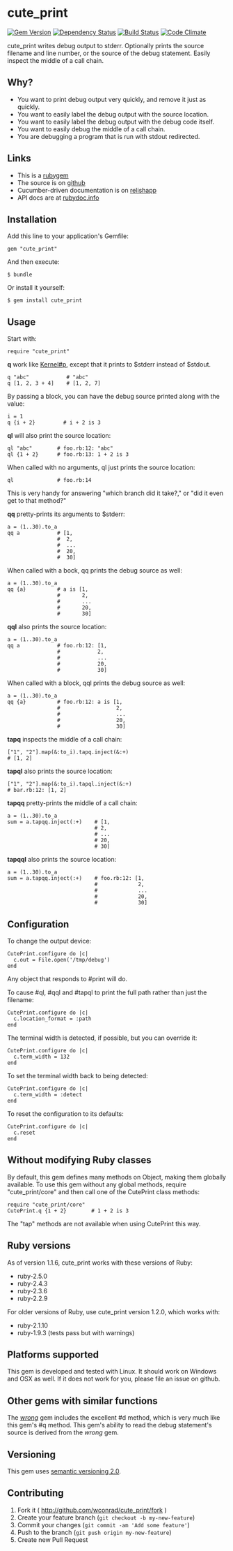 # cute_print
[![Gem Version](https://badge.fury.io/rb/cute_print.png)](http://badge.fury.io/rb/cute_print)
[![Dependency Status](https://gemnasium.com/wconrad/cute_print.svg)](https://gemnasium.com/wconrad/cute_print)
[![Build Status](https://travis-ci.org/wconrad/cute_print.png)](https://travis-ci.org/wconrad/cute_print)
[![Code Climate](https://codeclimate.com/github/wconrad/cute_print.png)](https://codeclimate.com/github/wconrad/cute_print)

cute_print writes debug output to stderr.  Optionally prints the
source filename and line number, or the source of the debug statement.
Easily inspect the middle of a call chain.

## Why?

* You want to print debug output very quickly, and remove it just as
  quickly.
* You want to easily label the debug output with the source
  location.
* You want to easily label the debug output with the debug
  code itself.
* You want to easily debug the middle of a call chain.
* You are debugging a program that is run with stdout redirected.

## Links

* This is a [rubygem](http://rubygems.org/gems/cute_print)
* The source is on [github](https://github.com/wconrad/cute_print)
* Cucumber-driven documentation is on
  [relishapp](https://www.relishapp.com/wconrad/cute-print/v/0-2-0/docs)
* API docs are at
  [rubydoc.info](http://rubydoc.info/gems/cute_print)

## Installation

Add this line to your application's Gemfile:

    gem "cute_print"

And then execute:

    $ bundle

Or install it yourself:

    $ gem install cute_print

## Usage

Start with:

    require "cute_print"

**q** work like
[Kernel#p](http://www.ruby-doc.org/core-2.1.3/Kernel.html#method-i-p),
except that it prints to $stderr instead of $stdout.

    q "abc"            # "abc"
    q [1, 2, 3 + 4]    # [1, 2, 7]

By passing a block, you can have the debug source printed along with
the value:

    i = 1
    q {i + 2}         # i + 2 is 3

**ql** will also print the source location:

    ql "abc"        # foo.rb:12: "abc"
    ql {1 + 2}      # foo.rb:13: 1 + 2 is 3

When called with no arguments, ql just prints the source location:

    ql              # foo.rb:14

This is very handy for answering "which branch did it take?," or "did
it even get to that method?"

**qq** pretty-prints its arguments to $stderr:

    a = (1..30).to_a
    qq a            # [1,
                    #  2,
                    #  ...
                    #  20,
                    #  30]

When called with a bock, qq prints the debug source as well:

    a = (1..30).to_a
    qq {a}          # a is [1,
                    #       2,
                    #       ...
                    #       20,
                    #       30]

**qql** also prints the source location:

    a = (1..30).to_a
    qq a            # foo.rb:12: [1,
                    #            2,
                    #            ...
                    #            20,
                    #            30]

When called with a block, qql prints the debug source as well:

    a = (1..30).to_a
    qq {a}          # foo.rb:12: a is [1,
                    #                  2,
                    #                  ...
                    #                  20,
                    #                  30]

**tapq** inspects the middle of a call chain:

    ["1", "2"].map(&:to_i).tapq.inject(&:+)
    # [1, 2]

**tapql** also prints the source location:

    ["1", "2"].map(&:to_i).tapql.inject(&:+)
    # bar.rb:12: [1, 2]

**tapqq** pretty-prints the middle of a call chain:

    a = (1..30).to_a
    sum = a.tapqq.inject(:+)    # [1,
                                # 2,
                                # ...
                                # 20,
                                # 30]

**tapqql** also prints the source location:

    a = (1..30).to_a
    sum = a.tapqq.inject(:+)    # foo.rb:12: [1,
                                #             2,
                                #             ...
                                #             20,
                                #             30]

## Configuration

To change the output device:

    CutePrint.configure do |c|
      c.out = File.open('/tmp/debug')
    end

Any object that responds to #print will do.

To cause #ql, #qql and #tapql to print the full path rather than just
the filename:

    CutePrint.configure do |c|
      c.location_format = :path
    end

The terminal width is detected, if possible, but you can override it:

    CutePrint.configure do |c|
      c.term_width = 132
    end

To set the terminal width back to being detected:

    CutePrint.configure do |c|
      c.term_width = :detect
    end

To reset the configuration to its defaults:

    CutePrint.configure do |c|
      c.reset
    end

## Without modifying Ruby classes

By default, this gem defines many methods on Object, making them
globally available.  To use this gem without any global methods,
require "cute_print/core" and then call one of the CutePrint class
methods:

    require "cute_print/core"
    CutePrint.q {1 + 2}        # 1 + 2 is 3

The "tap" methods are not available when using CutePrint this way.

## Ruby versions

As of version 1.1.6, cute_print works with these versions of Ruby:

* ruby-2.5.0
* ruby-2.4.3
* ruby-2.3.6
* ruby-2.2.9

For older versions of Ruby, use cute_print version 1.2.0, which works
with:

* ruby-2.1.10
* ruby-1.9.3 (tests pass but with warnings)

## Platforms supported

This gem is developed and tested with Linux.  It should work on
Windows and OSX as well.  If it does not work for you, please file an
issue on github.

## Other gems with similar functions

The [_wrong_][1] gem includes the excellent #d method, which is very
much like this gem's #q method.  This gem's ability to read the debug
statement's source is derived from the _wrong_ gem.

## Versioning

This gem uses [semantic versioning 2.0][3].

## Contributing

1. Fork it ( http://github.com/wconrad/cute_print/fork )
2. Create your feature branch (`git checkout -b my-new-feature`)
3. Commit your changes (`git commit -am 'Add some feature'`)
4. Push to the branch (`git push origin my-new-feature`)
5. Create new Pull Request

[1]: http://rubygems.org/gems/wrong
[2]: https://www.relishapp.com/wconrad/cute-print/v/0-2-0/docs
[3]: http://semver.org/spec/v2.0.0.html
